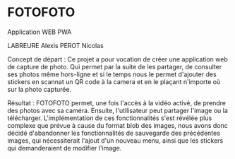 # FOTOFOTO
Application WEB PWA

LABREURE Alexis
PEROT Nicolas

Concept de départ :
Ce projet a pour vocation de créer une application web de capture de photo. Qui permet par la suite de les partager, de consulter ses photos même hors-ligne
et si le temps nous le permet d'ajouter des stickers en scannat un QR code à la camera et en le plaçant n'importe où sur la photo capturée.

Résultat :
FOTOFOTO permet, une fois l'accès à la vidéo activé, de prendre des photos avec sa caméra. Ensuite, l'utilisateur peut partager l'image ou la télécharger.
L'implémentation de ces fonctionnalités s'est révélée plus complexe que prévue à cause du format blob des images, nous avons donc décidé d'abandonner les fonctionnalités de sauvegarde des précédentes images, qui nécessiterait l'ajout d'un nouveau menu, ainsi que les stickers qui demanderaient de modifier l'image.
